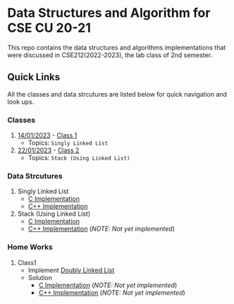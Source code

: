 # Data Structures and Algorithm for CSE CU 20-21

This repo contains the data structures and algorithms implementations that were discussed in CSE212(2022-2023), the lab class of 
2nd semester.

## Quick Links
All the classes and data strcutures are listed below for quick navigation and look ups.

### Classes
1. [14/01/2023](class1) - [Class 1](class1) 
    * Topics: `Singly Linked List`
1. [22/01/2023](class2) - [Class 2](class2) 
    * Topics: `Stack (Using Linked List)`


### Data Strcutures

1. Singly Linked List
    * [C Implementation](class1/c)
    * [C++ Implementation](class1/c++)
2. Stack (Using Linked List)
    * [C Implementation](class2/stack/c/)
    * [C++ Implementation]() (*NOTE: Not yet implemented*)

### Home Works
1. Class1
    * Implement [Doubly Linked List]()
    * Solution
        - [C Implementation]() (*NOTE: Not yet implemented*)
        - [C++ Implementation]() (*NOTE: Not yet implemented*)

